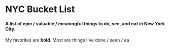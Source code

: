 NYC Bucket List
===============

#### A list of epic / valuable / meaningful things to do, see, and eat in New York City. 
 My favorites are **bold**.
 Most are things I've done / seen / ea